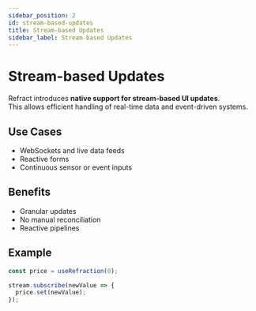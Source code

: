 ```yaml
---
sidebar_position: 2
id: stream-based-updates
title: Stream-based Updates
sidebar_label: Stream-based Updates
---
```


# Stream-based Updates

Refract introduces **native support for stream-based UI updates**.  
This allows efficient handling of real-time data and event-driven systems.

## Use Cases
- WebSockets and live data feeds
- Reactive forms
- Continuous sensor or event inputs

## Benefits
- Granular updates
- No manual reconciliation
- Reactive pipelines

## Example
```js
const price = useRefraction(0);

stream.subscribe(newValue => {
  price.set(newValue);
});
```

